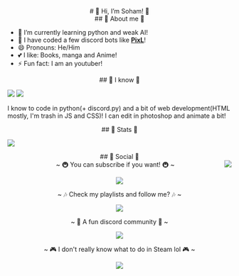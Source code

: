 <center># 👋 Hi, I’m Soham! 👋</center>

<center>## 🌸 About me 🌸</center>

- 🔭 I’m currently learning python and weak AI!
- 🤖 I have coded a few discord bots like **[PixL](https://discordbotlist.com/bots/pixl)**!
- 😄 Pronouns: He/Him
- 💕 I like: Books, manga and Anime!
- ⚡ Fun fact: I am an youtuber!

<center>## 🚀 I know 🚀</center>

![](https://img.shields.io/badge/Python-3776AB?style=for-the-badge&logo=python&logoColor=white)
![](https://img.shields.io/badge/HTML-239120?style=for-the-badge&logo=html5&logoColor=white)


I know to code in python(+ discord.py) and a bit of web development(HTML mostly, I'm trash in JS and CSS)! I can edit in photoshop and animate a bit!
  
<center>## 🗻 Stats 🗻</center>

![](https://github-readme-stats.vercel.app/api?username=Soham485&show_icons=true&hide_border=true&theme=tokyonight)

<center>## 🍜 Social 🍜</center>
<img src="https://data.whicdn.com/images/290365239/original.gif" align="right">

<center>~ 🚇 You can subscribe if you want! 🚇 ~</center>
<p align="center"><a href="https://www.youtube.com/channel/UC2CE5AfflIzhZCNJv5Qdkjg" target="_blank"><img src="https://img.shields.io/badge/YouTube-FF0000?style=for-the-badge&logo=youtube&logoColor=white"/></a></p>

<center>~ 🎶 Check my playlists and follow me? 🎶 ~</center>
<p align="center"><a href="https://open.spotify.com/user/acn27fw21kmh6unwvut51l83l" target="_blank"><img src="https://img.shields.io/badge/Spotify-1ED760?&style=for-the-badge&logo=spotify&logoColor=white"/></a></p> 

<center>~ 🦜 A fun discord community 🦜 ~</center>
<p align="center"><a href="https://discord.gg/aEBxQnZE6B" target="_blank"><img src="https://img.shields.io/badge/Discord-7289DA?style=for-the-badge&logo=discord&logoColor=white"/></a></p>

<center>~ 🎮 I don't really know what to do in Steam lol 🎮 ~</center>
<p align="center"><a href="https://steamcommunity.com/profiles/76561199203003090/" target="_blank"><img src="https://img.shields.io/badge/Steam-000000?style=for-the-badge&logo=steam&logoColor=white"/></a></p> 



